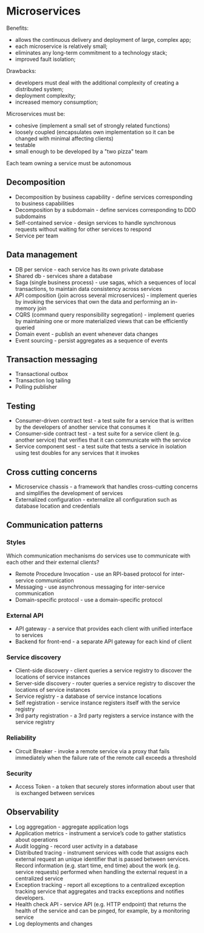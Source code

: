 # Microservices

Benefits: 
- allows the continuous delivery and deployment of large, complex app;
- each microservice is relatively small;
- eliminates any long-term commitment to a technology stack;
- improved fault isolation;

Drawbacks:
- developers must deal with the additional complexity of creating a distributed system;
- deployment complexity;
- increased memory consumption;

Microservices must be: 
- cohesive (implement a small set of strongly related functions)
- loosely coupled (encapsulates own implementation so it can be changed with minimal affecting clients)
- testable
- small enough to be developed by a "two pizza" team

Each team owning a service must be autonomous

## Decomposition

- Decomposition by business capability - define services corresponding to business capabilities
- Decomposition by a subdomain - define services corresponding to DDD subdomains
- Self-contained service -  design services to handle synchronous requests without waiting for other services to respond
- Service per team

## Data management

- DB per service - each service has its own private database
- Shared db - services share a database
- Saga (single business process) - use sagas, which a sequences of local transactions, to maintain data consistency across services
- API composition (join across several microservices) - implement queries by invoking the services that own the data and performing an in-memory join
- CQRS (command query responsibility segregation) - implement queries by maintaining one or more materialized views that can be efficiently queried
- Domain event - publish an event whenever data changes
- Event sourcing - persist aggregates as a sequence of events

## Transaction messaging

- Transactional outbox
- Transaction log tailing
- Polling publisher

## Testing

- Consumer-driven contract test - a test suite for a service that is written by the developers of another service that consumes it
- Consumer-side contract test - a test suite for a service client (e.g. another service) that verifies that it can communicate with the service
- Service component sest - a test suite that tests a service in isolation using test doubles for any services that it invokes

## Cross cutting concerns

- Microservice chassis - a framework that handles cross-cutting concerns and simplifies the development of services
- Externalized configuration - externalize all configuration such as database location and credentials

## Communication patterns

### Styles

Which communication mechanisms do services use to communicate with each other and their external clients?

- Remote Procedure Invocation - use an RPI-based protocol for inter-service communication
- Messaging - use asynchronous messaging for inter-service communication
- Domain-specific protocol - use a domain-specific protocol

### External API

- API gateway - a service that provides each client with unified interface to services
- Backend for front-end - a separate API gateway for each kind of client

### Service discovery

- Client-side discovery - client queries a service registry to discover the locations of service instances
- Server-side discovery - router queries a service registry to discover the locations of service instances
- Service registry - a database of service instance locations
- Self registration - service instance registers itself with the service registry
- 3rd party registration - a 3rd party registers a service instance with the service registry

### Reliability

- Circuit Breaker - invoke a remote service via a proxy that fails immediately when the failure rate of the remote call exceeds a threshold

### Security

- Access Token - a token that securely stores information about user that is exchanged between services

## Observability

- Log aggregation - aggregate application logs
- Application metrics - instrument a service’s code to gather statistics about operations
- Audit logging - record user activity in a database
- Distributed tracing - instrument services with code that assigns each external request an unique identifier that is passed between services. Record information (e.g. start time, end time) about the work (e.g. service requests) performed when handling the external request in a centralized service
- Exception tracking - report all exceptions to a centralized exception tracking service that aggregates and tracks exceptions and notifies developers.
- Health check API - service API (e.g. HTTP endpoint) that returns the health of the service and can be pinged, for example, by a monitoring service
- Log deployments and changes
